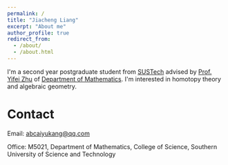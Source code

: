 ```yaml
---
permalink: /
title: "Jiacheng Liang"
excerpt: "About me"
author_profile: true
redirect_from: 
  - /about/
  - /about.html
---
```


I'm a second year postgraduate student from [SUSTech](https://www.sustech.edu.cn/en/) advised by [Prof. Yifei Zhu](https://yifeizhu.github.io/) of [Department of Mathematics](https://math.sustech.edu.cn/?lang=en). I'm interested in homotopy theory and algebraic geometry. 

Contact
======
Email: abcaiyukang@qq.com

Office: M5021, Department of Mathematics, College of Science, Southern University of Science and Technology
